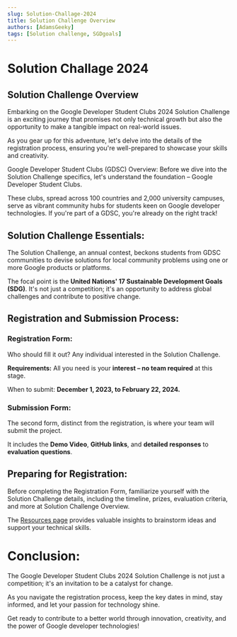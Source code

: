 ```yaml
---
slug: Solution-Challage-2024 
title: Solution Challenge Overview
authors: [AdamsGeeky]
tags: [Solution challenge, SGDgoals]
---
```


# Solution Challage 2024  

## Solution Challenge Overview

Embarking on the Google Developer Student Clubs 2024 Solution Challenge is an exciting journey that promises not only technical growth but also the opportunity to make a tangible impact on real-world issues. 

As you gear up for this adventure, let's delve into the details of the registration process, ensuring you're well-prepared to showcase your skills and creativity.

Google Developer Student Clubs (GDSC) Overview:
Before we dive into the Solution Challenge specifics, let's understand the foundation – Google Developer Student Clubs. 

These clubs, spread across 100 countries and 2,000 university campuses, serve as vibrant community hubs for students keen on Google developer technologies. If you're part of a GDSC, you're already on the right track!

## Solution Challenge Essentials:

The Solution Challenge, an annual contest, beckons students from GDSC communities to devise solutions for local community problems using one or more Google products or platforms. 

The focal point is the **United Nations' 17 Sustainable Development Goals (SDG)**. It's not just a competition; it's an opportunity to address global challenges and contribute to positive change.

## Registration and Submission Process:

### Registration Form:

Who should fill it out? Any individual interested in the Solution Challenge.

**Requirements:** All you need is your **interest – no team required** at this stage.

When to submit: **December 1, 2023, to February 22, 2024.**

### Submission Form:

The second form, distinct from the registration, is where your team will submit the project. 

It includes the **Demo Video**, **GitHub links**, and **detailed responses** to **evaluation questions**.

## Preparing for Registration:
Before completing the Registration Form, familiarize yourself with the Solution Challenge details, including the timeline, prizes, evaluation criteria, and more at Solution Challenge Overview. 

The [Resources page](https://developers.google.com/community/gdsc-solution-challenge) provides valuable insights to brainstorm ideas and support your technical skills.

# Conclusion:

The Google Developer Student Clubs 2024 Solution Challenge is not just a competition; it's an invitation to be a catalyst for change. 

As you navigate the registration process, keep the key dates in mind, stay informed, and let your passion for technology shine.

Get ready to contribute to a better world through innovation, creativity, and the power of Google developer technologies!